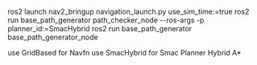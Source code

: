 ros2 launch nav2_bringup navigation_launch.py use_sim_time:=true
ros2 run base_path_generator path_checker_node --ros-args -p planner_id:=SmacHybrid
ros2 run base_path_generator base_path_generator_node


use GridBased for Navfn
use SmacHybrid for Smac Planner Hybrid A*
